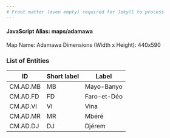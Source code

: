 ```yaml
---
# Front matter (even empty) required for Jekyll to process
---
```


#### JavaScript Alias: maps/adamawa

Map Name: Adamawa
Dimensions (Width x Height): 440x590

### List of Entities

ID | Short label | Label
---|---|---|
CM.AD.MB|MB|Mayo-Banyo
CM.AD.FD|FD|Faro-et-Déo
CM.AD.VI|VI|Vina
CM.AD.MR|MR|Mbéré
CM.AD.DJ|DJ|Djérem

